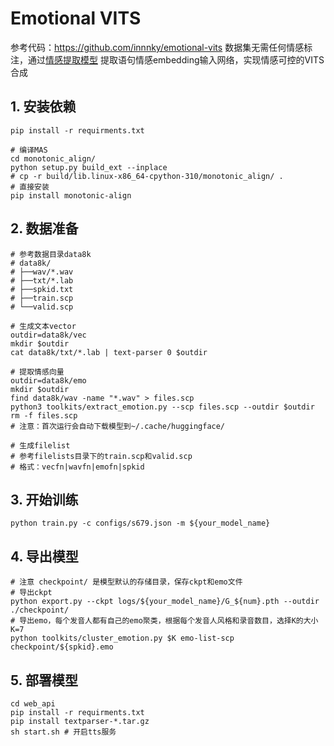 # Emotional VITS
参考代码：https://github.com/innnky/emotional-vits
数据集无需任何情感标注，通过[情感提取模型](https://github.com/audeering/w2v2-how-to) 提取语句情感embedding输入网络，实现情感可控的VITS合成


## 1. 安装依赖
```
pip install -r requirments.txt

# 编译MAS
cd monotonic_align/
python setup.py build_ext --inplace
# cp -r build/lib.linux-x86_64-cpython-310/monotonic_align/ .
# 直接安装
pip install monotonic-align

```

## 2. 数据准备
```
# 参考数据目录data8k
# data8k/
# ├──wav/*.wav
# ├──txt/*.lab
# ├──spkid.txt
# ├──train.scp
# └──valid.scp

# 生成文本vector
outdir=data8k/vec
mkdir $outdir
cat data8k/txt/*.lab | text-parser 0 $outdir

# 提取情感向量
outdir=data8k/emo
mkdir $outdir
find data8k/wav -name "*.wav" > files.scp
python3 toolkits/extract_emotion.py --scp files.scp --outdir $outdir
rm -f files.scp
# 注意：首次运行会自动下载模型到~/.cache/huggingface/

# 生成filelist
# 参考filelists目录下的train.scp和valid.scp
# 格式：vecfn|wavfn|emofn|spkid
```

## 3. 开始训练
```
python train.py -c configs/s679.json -m ${your_model_name}
```

## 4. 导出模型
```
# 注意 checkpoint/ 是模型默认的存储目录，保存ckpt和emo文件
# 导出ckpt
python export.py --ckpt logs/${your_model_name}/G_${num}.pth --outdir ./checkpoint/
# 导出emo，每个发音人都有自己的emo聚类，根据每个发音人风格和录音数目，选择K的大小
K=7
python toolkits/cluster_emotion.py $K emo-list-scp checkpoint/${spkid}.emo
```

## 5. 部署模型
```
cd web_api
pip install -r requirments.txt
pip install textparser-*.tar.gz
sh start.sh # 开启tts服务
```


